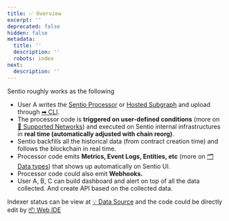 ```yaml
---
title: ✅ Overview
excerpt: ''
deprecated: false
hidden: false
metadata:
  title: ''
  description: ''
  robots: index
next:
  description: ''
---
```

Sentio roughly works as the following

* User A writes the [Sentio Processor](processor-basic) or [Hosted Subgraph](doc:hosted-subgraph)  and upload through [➡ CLI](doc:cli-reference).
* The processor code is **triggered on user-defined conditions** (more on [💎 Supported Networks](doc:supported-networks)) and executed on Sentio internal infrastructures in **real time (automatically adjusted with chain reorg)**.
* Sentio backfills all the historical data (from contract creation time) and follows the blockchain in real time.
* Processor code emits **Metrics, Event Logs, Entities, etc** (more on [🗂️ Data types](doc:data-types)) that shows up automatically on Sentio UI.
* Processor code could also emit **Webhooks.**
* User A, B, C can build dashboard and alert on top of all the data collected. And create API based on the collected data.

Indexer status can be view at [💡 Data Source](doc:data-source) and the code could be directly edit by [📦 Web IDE](doc:web-ide)
